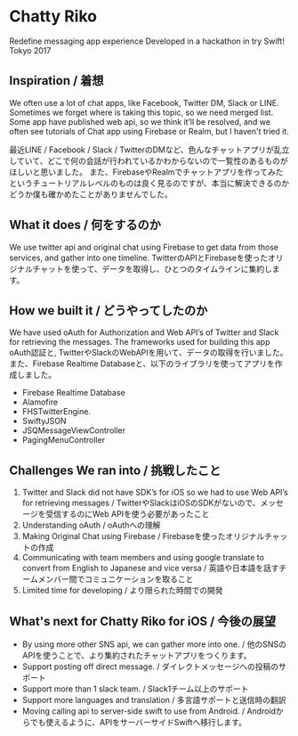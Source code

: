 # Chatty Riko
Redefine messaging app experience
Developed in a hackathon in try Swift! Tokyo 2017  

Inspiration / 着想
------
We often use a lot of chat apps, like Facebook, Twitter DM, Slack or LINE. Sometimes we forget where is taking this topic, so we need merged list. Some app have published web api, so we think it’ll be resolved, and we often see tutorials of Chat app using Firebase or Realm, but I haven't tried it.

最近LINE / Facebook / Slack / TwitterのDMなど、色んなチャットアプリが乱立していて、どこで何の会話が行われているかわからないので一覧性のあるものがほしいと思いました。 また、FirebaseやRealmでチャットアプリを作ってみたというチュートリアルレベルのものは良く見るのですが、本当に解決できるのかどうか僕も確かめたことがありませんでした。

What it does / 何をするのか
------
We use twitter api and original chat using Firebase to get data from those services, and gather into one timeline.
TwitterのAPIとFirebaseを使ったオリジナルチャットを使って、データを取得し、ひとつのタイムラインに集約します。

How we built it / どうやってしたのか
------
We have used oAuth for Authorization and Web API’s of Twitter and Slack for retrieving the messages. The frameworks used for building this app 
oAuth認証と, TwitterやSlackのWebAPIを用いて、データの取得を行いました。また、Firebase Realtime Databaseと、以下のライブラリを使ってアプリを作成しました。

- Firebase Realtime Database
- Alamofire
- FHSTwitterEngine.
- SwiftyJSON
- JSQMessageViewController
- PagingMenuController

Challenges We ran into / 挑戦したこと
------
1. Twitter and Slack did not have SDK’s for iOS so we had to use Web API’s for retrieving messages / TwitterやSlackはiOSのSDKがないので、メッセージを受信するのにWeb APIを使う必要があったこと
2. Understanding oAuth / oAuthへの理解
3. Making Original Chat using Firebase / Firebaseを使ったオリジナルチャットの作成
4. Communicating with team members and using google translate to convert from English to Japanese and vice versa / 英語や日本語を話すチームメンバー間でコミュニケーションを取ること 
5. Limited time for developing / より限られた時間での開発


What's next for Chatty Riko for iOS / 今後の展望
------
- By using more other SNS api, we can gather more into one. / 他のSNSのAPIを使うことで、より集約されたチャットアプリをつくります。
- Support posting off direct message. / ダイレクトメッセージへの投稿のサポート
- Support more than 1 slack team. / Slack1チーム以上のサポート
- Support more languages and translation / 多言語サポートと送信時の翻訳
- Moving calling api to server-side swift to use from Android. / Androidからでも使えるように、APIをサーバーサイドSwiftへ移行します。
